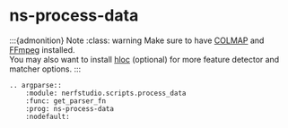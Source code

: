 # ns-process-data

:::{admonition} Note
:class: warning
Make sure to have [COLMAP](https://colmap.github.io) and [FFmpeg](https://ffmpeg.org/download.html) installed.  
You may also want to install [hloc](https://github.com/cvg/Hierarchical-Localization) (optional) for more feature detector and matcher options.
:::

```{eval-rst}
.. argparse::
    :module: nerfstudio.scripts.process_data
    :func: get_parser_fn
    :prog: ns-process-data
    :nodefault:
```
